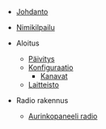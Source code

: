 - [Johdanto](/)
- [Nimikilpailu](nimikilpailu.md)

- Aloitus

  - [Päivitys](laite_päivitys.md)
  - [Konfiguraatio](laite_konfiguraatio.md)
    - [Kanavat](konfiguraatio/kanavat.md)
  - [Laitteisto](laitteisto.md)

- Radio rakennus
  - [Aurinkopaneeli radio](aurinkopaneeli_radio.md)
